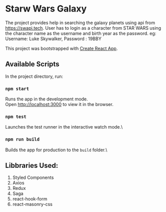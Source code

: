 # Starw Wars Galaxy
The project provides help in searching the galaxy planets using api from https://swapi.tech. User has to login as a character from STAR WARS using the character name as the username and birth year as the password.
eg:
Username: Luke Skywalker,
Password : 19BBY

This project was bootstrapped with [Create React App](https://github.com/facebook/create-react-app).

## Available Scripts

In the project directory, run:

### `npm start`

Runs the app in the development mode.\
Open [http://localhost:3000](http://localhost:3000) to view it in the browser.

### `npm test`

Launches the test runner in the interactive watch mode.\

### `npm run build`

Builds the app for production to the `build` folder.\

## Libbraries Used:
1. Styled Components
2. Axios
3. Redux
4. Saga
5. react-hook-form
6. react-masonry-css
